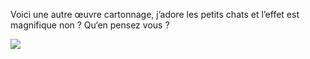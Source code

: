 Voici une autre œuvre cartonnage, j’adore les petits chats et l’effet est magnifique non ? Qu‘en pensez vous ?

![](/images/posts/image20.jpg)


